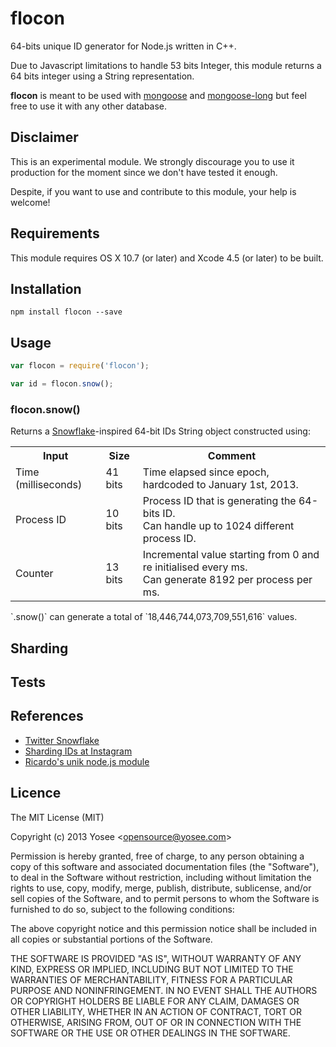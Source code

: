 # flocon

64-bits unique ID generator for Node.js written in C++.

Due to Javascript limitations to handle 53 bits Integer, this module returns a 64 bits integer using a String representation.

**flocon** is meant to be used with [mongoose](https://github.com/learnboost/mongoose) and [mongoose-long](https://github.com/aheckmann/mongoose-long) but feel free to use it with any other database.

## Disclaimer

This is an experimental module. We strongly discourage you to use it production for the moment since we don't have tested it enough.

Despite, if you want to use and contribute to this module, your help is welcome!


## Requirements

This module requires OS X 10.7 (or later) and Xcode 4.5 (or later) to be built.


## Installation

```
npm install flocon --save
```


## Usage

```javascript
var flocon = require('flocon');

var id = flocon.snow();
```

### flocon.snow()

Returns a [Snowflake](https://github.com/twitter/snowflake/)-inspired 64-bit IDs String object constructed using:

<table>
	<tr>
		<th>Input</th>
		<th>Size</th>
		<th>Comment</th>
	</tr>
	<tr>
		<td>Time (milliseconds)</td>
		<td>41 bits</td>
		<td>Time elapsed since epoch, hardcoded to January 1st, 2013.</td>
	</tr>
	<tr>
		<td>Process ID</td>
		<td>10 bits</td>
		<td>
			Process ID that is generating the 64-bits ID.<br />
			Can handle up to 1024 different process ID. 
		</td>
	</tr>
	<tr>
		<td>Counter</td>
		<td>13 bits</td>
		<td>
			Incremental value starting from 0 and re initialised every ms.<br />
			Can generate 8192 per process per ms.
		</td>
	</tr>
</table>
`.snow()` can generate a total of `18,446,744,073,709,551,616` values.

## Sharding



## Tests



## References

- [Twitter Snowflake](https://github.com/twitter/snowflake/)
- [Sharding IDs at Instagram](http://instagram-engineering.tumblr.com/post/10853187575/sharding-ids-at-instagram)
- [Ricardo's unik node.js module](https://github.com/ricardobeat/unik)


## Licence

The MIT License (MIT)

Copyright (c) 2013 Yosee &lt;opensource@yosee.com&gt;

Permission is hereby granted, free of charge, to any person obtaining a copy of
this software and associated documentation files (the "Software"), to deal in
the Software without restriction, including without limitation the rights to
use, copy, modify, merge, publish, distribute, sublicense, and/or sell copies of
the Software, and to permit persons to whom the Software is furnished to do so,
subject to the following conditions:

The above copyright notice and this permission notice shall be included in all
copies or substantial portions of the Software.

THE SOFTWARE IS PROVIDED "AS IS", WITHOUT WARRANTY OF ANY KIND, EXPRESS OR
IMPLIED, INCLUDING BUT NOT LIMITED TO THE WARRANTIES OF MERCHANTABILITY, FITNESS
FOR A PARTICULAR PURPOSE AND NONINFRINGEMENT. IN NO EVENT SHALL THE AUTHORS OR
COPYRIGHT HOLDERS BE LIABLE FOR ANY CLAIM, DAMAGES OR OTHER LIABILITY, WHETHER
IN AN ACTION OF CONTRACT, TORT OR OTHERWISE, ARISING FROM, OUT OF OR IN
CONNECTION WITH THE SOFTWARE OR THE USE OR OTHER DEALINGS IN THE SOFTWARE.
